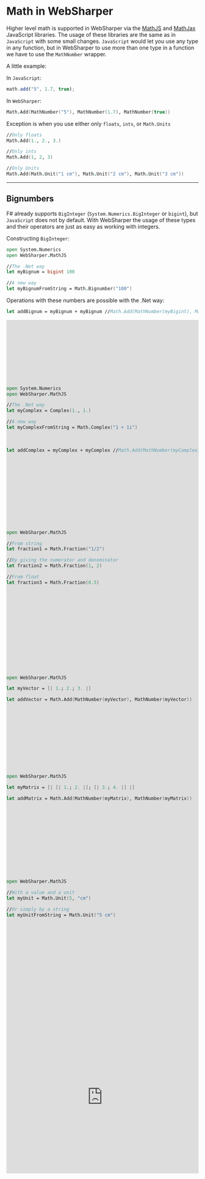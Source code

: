 # Math in WebSharper

Higher level math is supported in WebSharper via the [MathJS](http://mathjs.org/) and [MathJax](https://www.mathjax.org/) JavaScript libraries. The usage of these libraries are the same as in `JavaScript` with some small changes. `JavaScript` would let you use any type in any function, but in WebSharper to use more than one type in a function we have to use the `MathNumber` wrapper.

A little example:

In `JavaScript`:
```javascript
math.add("5", 1.7, true);
```

In `WebSharper`:
```fsharp
Math.Add(MathNumber("5"), MathNumber(1.7), MathNumber(true))
```

Exception is when you use either only `floats`, `ints`, or `Math.Units`
```fsharp
//Only floats
Math.Add(1., 2., 3.)

//Only ints
Math.Add(1, 2, 3)

//Only Units
Math.Add(Math.Unit("1 cm"), Math.Unit("2 cm"), Math.Unit("3 cm"))
```

---

## Bignumbers

F# already supports `BigInteger` (`System.Numerics.BigInteger` or `bigint`), but `JavaScript` does not by default. With WebSharper the usage of these types and their operators are just as easy as working with integers.

Constructing `BigInteger`:

```fsharp
open System.Numerics
open WebSharper.MathJS

//The .Net way
let myBignum = bigint 100

//A new way
let myBignumFromString = Math.Bignumber("100")
```

Operations with these numbers are possible with the .Net way:
```fsharp
let addBignum = myBignum + myBignum //Math.Add(MathNumber(myBigint), MathNumber(myBigint))
```

<div style="width:100%;min-height:500px;position:relative"><iframe style="position:absolute;border:none;width:100%;height:100%;overflow:hidden" src="https://try.websharper.com/embed/setr/0000E3"></iframe><div>

---

## Complex number

Just like `BigInteger`, `Complex` is a member of `System.Numerics` too, but `JavaScript` does not support them. To use the `Complex` type in our program we could construct it as we're used to it from .Net, but now we're able to do it with `Math.Complex()` too which is able to construct a `Complex` number by taking a string with the complex value.

```fsharp
open System.Numerics
open WebSharper.MathJS

//The .Net way
let myComplex = Complex(1., 1.)

//A new way
let myComplexFromString = Math.Complex("1 + 1i")
```

After constructing the numbers, we can use them as we're used to it:
```fsharp
let addComplex = myComplex + myComplex //Math.Add(MathNumber(myComplex), MathNumber(myComplex))
```

<div style="width:100%;min-height:500px;position:relative"><iframe style="position:absolute;border:none;width:100%;height:100%" src="https://try.websharper.com/embed/setr/0000Ds"></iframe><div>

---

## Fraction

The original `float` type in `JavaScript` has limitations with its precision, but it's solved with the `Math.Fraction` type which has a much higher precision with its operations. To use this new `Math.Fraction`, we have to call the `Math.Fraction()` constructor.

We have many ways to create a Fraction, for example:

```fsharp
open WebSharper.MathJS

//From string
let fraction1 = Math.Fraction("1/2")

//By giving the numerator and denominator
let fraction2 = Math.Fraction(1, 2)

//From float
let fraction3 = Math.Fraction(0.5)
```

After 

<div style="width:100%;min-height:500px;position:relative"><iframe style="position:absolute;border:none;width:100%;height:100%" src="https://try.websharper.com/embed/setr/0000Dt"></iframe><div>

---

## Vectors

For vector operations in WebSharper we have to use the `MathJS.Math` functions and in those functions we have to use the `MathNumber` wrapper for the vectors. There are few exceptions when we don't have to wrap these vectors. If the function only accepts vectors or matrices, then the wrapper isn't needed (but can be used). (Note that if you wrap these in `MathNumber`, you might get a `MathNumber` return value.)

```fsharp
open WebSharper.MathJS

let myVector = [| 1.; 2.; 3. |]

let addVector = Math.Add(MathNumber(myVector), MathNumber(myVector))
```

<div style="width:100%;min-height:500px;position:relative"><iframe style="position:absolute;border:none;width:100%;height:100%" src="https://try.websharper.com/embed/setr/0000Dz"></iframe><div>

---

## Matrices

The same as for vectors, WebSharper grants a huge variety of Matrix operations and functions, but to use those, we need to wrap the matrices in MathNumber. As we have seen at the vectors, there are some functions where matrices can be used without the `MathNumber` wrapper. (Note that if you wrap these in `MathNumber`, you might get a `MathNumber` return value.)

```fsharp
open WebSharper.MathJS

let myMatrix = [| [| 1.; 2. |]; [| 3.; 4. |] |]

let addMatrix = Math.Add(MathNumber(myMatrix), MathNumber(myMatrix))
```

<div style="width:100%;min-height:450px;position:relative"><iframe style="position:absolute;border:none;width:100%;height:100%" src="https://try.websharper.com/embed/setr/0000Dy"></iframe><div>

---

## Units

WebSharper allows you to calculate with units too. Most of the functions from Math accept `Math.Unit`s to work with. Units are a special kind of types. They have a value and a measurement. Values with different kind of measurements can be used in operations and it will calulate with the given measurements. Units can be freed from their measurements (for example) by dividing.  

```fsharp
open WebSharper.MathJS

//With a value and a unit
let myUnit = Math.Unit(5, "cm")

//Or simply by a string
let myUnitFromString = Math.Unit("5 cm")
```

<div style="width:100%;min-height:500px;position:relative"><iframe style="position:absolute;border:none;width:100%;height:100%" src="https://try.websharper.com/embed/setr/0000Dr"></iframe><div>

---

## An example for expressions

There are many functions in `Math.` that calculates an expression, solves a problem. In this example we'll use the `Math.Derivative` function to get a `Node` with the result in it. A `Node` then can be converted to a `String`, but with the [MathJax extension](https://github.com/intellifactory/websharper.mathjax/blob/master/doc/doc.md) we can render the result. To do that we have to set up `MathJax` to parse and render `TeX` formulas then by using the `Node`'s `ToTex()` function we convert the result into a `String` with the formula in `TeX` formatting.

(Most of the functions don't result a `Node`, but they can be converted to `Node` by `Math.Parse()` or by other means. ([MathJax documentation](https://mathjax.org))

<div style="width:100%;min-height:400px;position:relative"><iframe style="position:absolute;border:none;width:100%;height:100%" src="https://try.websharper.com/embed/setr/0000E2"></iframe><div>